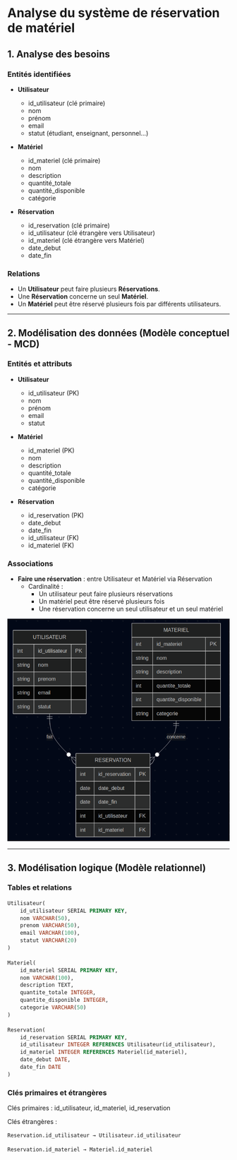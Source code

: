 # Analyse du système de réservation de matériel

## 1. Analyse des besoins

### Entités identifiées

- **Utilisateur**
  - id_utilisateur (clé primaire)
  - nom
  - prénom
  - email
  - statut (étudiant, enseignant, personnel...)

- **Matériel**
  - id_materiel (clé primaire)
  - nom
  - description
  - quantité_totale
  - quantité_disponible
  - catégorie

- **Réservation**
  - id_reservation (clé primaire)
  - id_utilisateur (clé étrangère vers Utilisateur)
  - id_materiel (clé étrangère vers Matériel)
  - date_debut
  - date_fin

### Relations

- Un **Utilisateur** peut faire plusieurs **Réservations**.
- Une **Réservation** concerne un seul **Matériel**.
- Un **Matériel** peut être réservé plusieurs fois par différents utilisateurs.

---

## 2. Modélisation des données (Modèle conceptuel - MCD)

### Entités et attributs

- **Utilisateur**
  - id_utilisateur (PK)
  - nom
  - prénom
  - email
  - statut

- **Matériel**
  - id_materiel (PK)
  - nom
  - description
  - quantité_totale
  - quantité_disponible
  - catégorie

- **Réservation**
  - id_reservation (PK)
  - date_debut
  - date_fin
  - id_utilisateur (FK)
  - id_materiel (FK)

### Associations

- **Faire une réservation** : entre Utilisateur et Matériel via Réservation
  - Cardinalité : 
    - Un utilisateur peut faire plusieurs réservations
    - Un matériel peut être réservé plusieurs fois
    - Une réservation concerne un seul utilisateur et un seul matériel

![Mcd concernant la partie 1](img/MCD-partie1.png)

---

## 3. Modélisation logique (Modèle relationnel)

### Tables et relations

```sql
Utilisateur(
    id_utilisateur SERIAL PRIMARY KEY,
    nom VARCHAR(50),
    prenom VARCHAR(50),
    email VARCHAR(100),
    statut VARCHAR(20)
)

Materiel(
    id_materiel SERIAL PRIMARY KEY,
    nom VARCHAR(100),
    description TEXT,
    quantite_totale INTEGER,
    quantite_disponible INTEGER,
    categorie VARCHAR(50)
)

Reservation(
    id_reservation SERIAL PRIMARY KEY,
    id_utilisateur INTEGER REFERENCES Utilisateur(id_utilisateur),
    id_materiel INTEGER REFERENCES Materiel(id_materiel),
    date_debut DATE,
    date_fin DATE
)

```
### Clés primaires et étrangères

Clés primaires : id_utilisateur, id_materiel, id_reservation

Clés étrangères :

    Reservation.id_utilisateur → Utilisateur.id_utilisateur

    Reservation.id_materiel → Materiel.id_materiel
